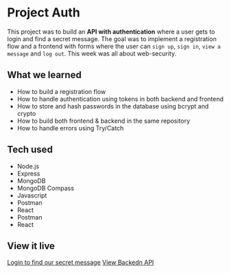 # Project Auth

This project was to build an **API with authentication** where a user gets to login and find a secret message. The goal was to implement a registration flow and a frontend with forms where the user can `sign up`, `sign in`, `view a message` and `log out`. This week was all about web-security.

## What we learned

- How to build a registration flow
- How to handle authentication using tokens in both backend and frontend
- How to store and hash passwords in the database using bcrypt and crypto
- How to build both frontend & backend in the same repository
- How to handle errors using Try/Catch

## Tech used

- Node.js
- Express
- MongoDB
- MongoDB Compass
- Javascript
- Postman
- React
- Postman
- React

## View it live

[Login to find our secret message](Netlify)
[View Backedn API](https://karolinandrea-secret-api.herokuapp.com/)
